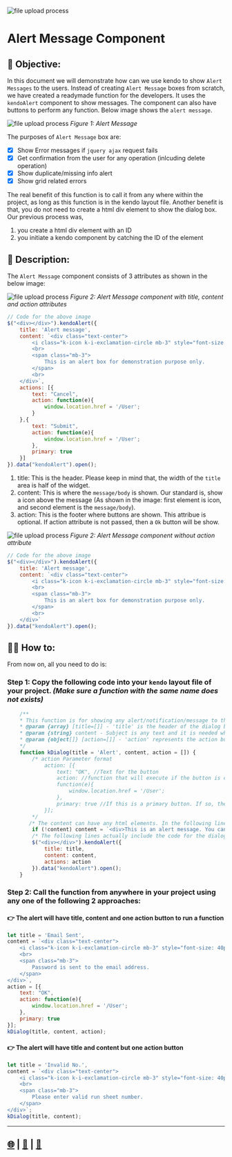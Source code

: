 ![file upload process](https://elasticbeanstalk-ap-southeast-1-677312808939.s3.ap-southeast-1.amazonaws.com/uploads/notes/TDRL_Banner.png)

# Alert Message Component

## 🚀 Objective:
In this document we will demonstrate how can we use kendo to show `Alert Messages` to the users. Instead of creating `Alert Message` boxes from scratch, we have created a readymade function for the developers. It uses the `kendoAlert` component to show messages. The component can also have buttons to perform any function. Below image shows the `alert message`. 

![file upload process](https://elasticbeanstalk-ap-southeast-1-677312808939.s3.ap-southeast-1.amazonaws.com/uploads/notes/alert_message_1.png)
*Figure 1: Alert Message*

The purposes of `Alert Message` box are:

- [x] Show Error messages if `jquery ajax` request fails
- [x] Get confirmation from the user for any operation (inlcuding delete operation)
- [x] Show duplicate/missing info alert
- [x] Show grid related errors

The real benefit of this function is to call it from any where within the project, as long as this function is in the kendo layout file. Another benefit is that, you do not need to create a html div element to show the dialog box. Our previous process was, 

1. you create a html div element with an ID 
2. you initiate a kendo component by catching the ID of the element

## 📖 Description:
The `Alert Message` component consists of 3 attributes as shown in the below image:

![file upload process](https://elasticbeanstalk-ap-southeast-1-677312808939.s3.ap-southeast-1.amazonaws.com/uploads/notes/alert_message_2.png)
*Figure 2: Alert Message component with title, content and action attributes*

```javascript
// Code for the above image
$("<div></div>").kendoAlert({
    title: 'Alert message',
    content: `<div class="text-center">
        <i class="k-icon k-i-exclamation-circle mb-3" style="font-size: 40px"></i> 
        <br> 
        <span class="mb-3">
            This is an alert box for demonstration purpose only.
        </span> 
        <br> 
    </div>`,
    actions: [{
        text: "Cancel",
        action: function(e){
            window.location.href = '/User';
        }
    },{
        text: "Submit",
        action: function(e){
            window.location.href = '/User';
        },
        primary: true
    }]
}).data("kendoAlert").open();
```

1. title: This is the header. Please keep in mind that, the width of the `title` area is half of the widget.
2. content: This is where the `message/body` is shown. Our standard is, show a icon above the message (As shown in the image: first element is icon, and second element is the `message/body`).
3. action: This is the footer where buttons are shown. This attribue is optional. If action attribute is not passed, then a `Ok` button will be show.

![file upload process](https://elasticbeanstalk-ap-southeast-1-677312808939.s3.ap-southeast-1.amazonaws.com/uploads/notes/alert_message_3.png)
*Figure 2: Alert Message component without action attribute*
```javascript
// Code for the above image
$("<div></div>").kendoAlert({
    title: 'Alert message',
    content: `<div class="text-center">
        <i class="k-icon k-i-exclamation-circle mb-3" style="font-size: 40px"></i> 
        <br> 
        <span class="mb-3">
            This is an alert box for demonstration purpose only.
        </span> 
        <br> 
    </div>`
}).data("kendoAlert").open();
```

## 👨‍💻 How to:
From now on, all you need to do is:

### Step 1: Copy the following code into your `kendo` layout file of your project. *(Make sure a function with the same name does not exists)*
```javascript    
    /**
    * This function is for showing any alert/notification/message to the user. It uses the kendoAlert component to show the message.
    * @param {array} [title=[]] - 'title' is the header of the dialog box. Default value is 'Alert'.
    * @param {string} content - Subject is any text and it is needed when sending plain/html coded email.
    * @param {object[]} [action=[]] - 'action' represents the action buttons for the dialog box. Default value is empty array '[]', which means there will be no button.
    */
    function kDialog(title = 'Alert', content, action = []) {
        /* action Parameter format
            action: [{
                text: "OK", //Text for the button
                action: //function that will execute if the button is clicked
                function(e){ 
                    window.location.href = '/User';
                },
                primary: true //If this is a primary button. If so, then this button will act as primary button. If not primary, then the button will act as secondary button.
            }];
        */
       /* The content can have any html elements. In the following line, we've set a default content for your reference. */
        if (!content) content = `<div>This is an alert message. You can enter your message here.</div>`;
        /* The following lines actually include the code for the dialog box*/
        $("<div></div>").kendoAlert({
            title: title,
            content: content,
            actions: action
        }).data("kendoAlert").open();
    }
```

### Step 2: Call the function from anywhere in your project using any one of the following 2 approaches:
#### 👉 The alert will have title, content and one action button to run a function
```javascript
let title = 'Email Sent',
content = `<div class="text-center">
    <i class="k-icon k-i-exclamation-circle mb-3" style="font-size: 40px"></i> 
    <br> 
    <span class="mb-3">
        Password is sent to the email address.
    </span> 
</div>`,
action = [{
    text: "OK",
    action: function(e){
        window.location.href = '/User';
    },
    primary: true
}];
kDialog(title, content, action);
```
#### 👉 The alert will have title and content but one action button
```javascript
let title = 'Invalid No.',
content = `<div class="text-center">
    <i class="k-icon k-i-exclamation-circle mb-3" style="font-size: 40px"></i> 
    <br> 
    <span class="mb-3">
        Please enter valid run sheet number.
    </span> 
</div>`;
kDialog(title, content);
```
___
## [🌐](https://thedotred.com/) | [💼](https://bd.linkedin.com/company/thedotred) | [🔗](https://www.instagram.com/thedotred/)